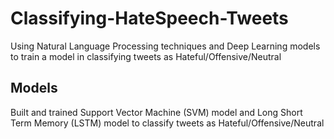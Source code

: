# Classifying-HateSpeech-Tweets
 Using Natural Language Processing techniques and Deep Learning models to train a model in classifying tweets as Hateful/Offensive/Neutral
 
## Models
Built and trained Support Vector Machine (SVM) model and Long Short Term Memory (LSTM) model to classify tweets as Hateful/Offensive/Neutral
